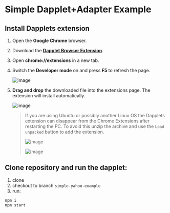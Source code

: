 # Simple Dapplet+Adapter Example

## Install Dapplets extension

1. Open the **Google Chrome** browser.

2. Download the [**Dapplet Browser Extension**](https://github.com/dapplets/dapplet-extension/releases/latest/download/dapplet-extension.zip?config=https://gist.githubusercontent.com/Ni-2/a959bb851729b151cc5d688e62bd9cef/raw/).

3. Open **chrome://extensions** in a new tab.
4. Switch the **Developer mode** on and press **F5** to refresh the page.

   ![image](https://user-images.githubusercontent.com/43613968/117107075-ad076580-ad89-11eb-9046-58dd1ede2868.png)

5. **Drag and drop** the downloaded file into the extensions page. The extension will install automatically.

   ![image](https://user-images.githubusercontent.com/43613968/117132354-6cb8df00-adab-11eb-93bb-eb17b287e140.png)

   > If you are using Ubuntu or possibly another Linux OS the Dapplets extension can disappear from the Chrome Extensions after restarting the PC. To avoid this unzip the archive and use the `Load unpacked` button to add the extension.
   >
   > ![image](https://user-images.githubusercontent.com/43613968/118473499-b93cdc80-b712-11eb-8a1a-d3779e490e8c.png)
   >
   > ![image](https://user-images.githubusercontent.com/43613968/118473927-2ea8ad00-b713-11eb-9bbf-f2b7cb33a6bf.png)

## Clone repository and run the dapplet:

1. clone
2. checkout to branch `simple-yahoo-example`
3. run:

```bash
npm i
npm start
```
